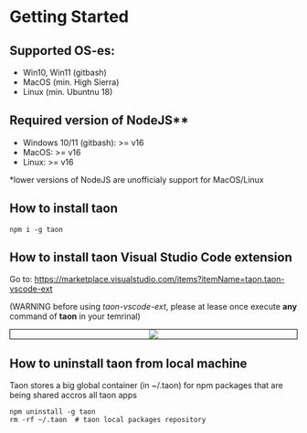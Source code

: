 # Getting Started

## Supported OS-es:
- Win10, Win11 (gitbash)
- MacOS (min. High Sierra)
- Linux (min. Ubuntnu 18)


## Required version of NodeJS** 
- Windows 10/11 (gitbash): >= v16 
- MacOS: >= v16
- Linux: >= v16

*lower versions of NodeJS are unofficialy 
support for MacOS/Linux


## How to install taon
```
npm i -g taon
```

## How to install taon Visual Studio Code extension
Go to: https://marketplace.visualstudio.com/items?itemName=taon.taon-vscode-ext

(WARNING before using *taon-vscode-ext*, please at lease once 
execute **any** command of **taon** in your temrinal)

<p style="text-align: center;border: 1px solid black;"><img src="../assets/images/vscode-ext.png" ></p>

##  How to uninstall taon from local machine
Taon stores a big global container (in ~/.taon) for npm packages that are being shared 
accros all taon apps
```
npm uninstall -g taon
rm -rf ~/.taon  # taon local packages repository
```
